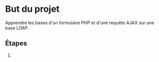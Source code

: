 But du projet
=============

Apprendre les bases d'un formulaire PHP et d'une requête AJAX sur une base LDAP.


Étapes
------

1) 
